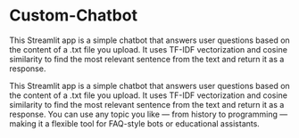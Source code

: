 # Custom-Chatbot
This Streamlit app is a simple chatbot that answers user questions based on the content of a .txt file you upload. It uses TF-IDF vectorization and cosine similarity to find the most relevant sentence from the text and return it as a response.

This Streamlit app is a simple chatbot that answers user questions based on the content of a .txt file you upload. It uses TF-IDF vectorization and cosine similarity to find the most relevant sentence from the text and return it as a response. You can use any topic you like — from history to programming — making it a flexible tool for FAQ-style bots or educational assistants.
